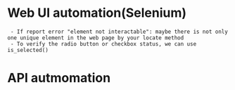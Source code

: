 # Web UI automation(Selenium)
     - If report error "element not interactable": maybe there is not only one unique element in the web page by your locate method
     - To verify the radio button or checkbox status, we can use is_selected()

# API autmomation